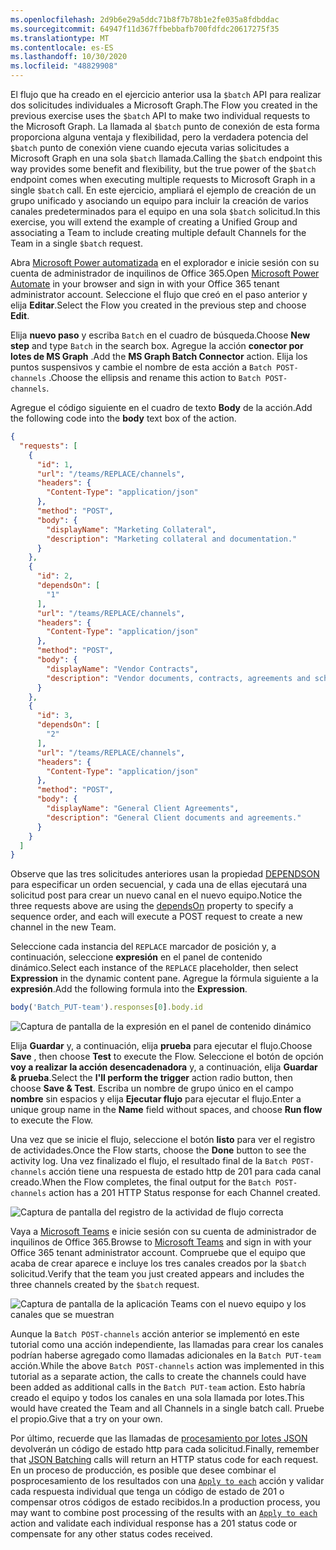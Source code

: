 ```yaml
---
ms.openlocfilehash: 2d9b6e29a5ddc71b8f7b78b1e2fe035a8fdbddac
ms.sourcegitcommit: 64947f11d367ffbebbafb700fdfdc20617275f35
ms.translationtype: MT
ms.contentlocale: es-ES
ms.lasthandoff: 10/30/2020
ms.locfileid: "48829908"
---
```

<!-- markdownlint-disable MD002 MD041 -->

<span data-ttu-id="2b9ef-101">El flujo que ha creado en el ejercicio anterior usa la `$batch` API para realizar dos solicitudes individuales a Microsoft Graph.</span><span class="sxs-lookup"><span data-stu-id="2b9ef-101">The Flow you created in the previous exercise uses the `$batch` API to make two individual requests to the Microsoft Graph.</span></span> <span data-ttu-id="2b9ef-102">La llamada al `$batch` punto de conexión de esta forma proporciona alguna ventaja y flexibilidad, pero la verdadera potencia del `$batch` punto de conexión viene cuando ejecuta varias solicitudes a Microsoft Graph en una sola `$batch` llamada.</span><span class="sxs-lookup"><span data-stu-id="2b9ef-102">Calling the `$batch` endpoint this way provides some benefit and flexibility, but the true power of the `$batch` endpoint comes when executing multiple requests to Microsoft Graph in a single `$batch` call.</span></span> <span data-ttu-id="2b9ef-103">En este ejercicio, ampliará el ejemplo de creación de un grupo unificado y asociando un equipo para incluir la creación de varios canales predeterminados para el equipo en una sola `$batch` solicitud.</span><span class="sxs-lookup"><span data-stu-id="2b9ef-103">In this exercise, you will extend the example of creating a Unified Group and associating a Team to include creating multiple default Channels for the Team in a single `$batch` request.</span></span>

<span data-ttu-id="2b9ef-104">Abra [Microsoft Power automatizada](https://flow.microsoft.com) en el explorador e inicie sesión con su cuenta de administrador de inquilinos de Office 365.</span><span class="sxs-lookup"><span data-stu-id="2b9ef-104">Open [Microsoft Power Automate](https://flow.microsoft.com) in your browser and sign in with your Office 365 tenant administrator account.</span></span> <span data-ttu-id="2b9ef-105">Seleccione el flujo que creó en el paso anterior y elija **Editar**.</span><span class="sxs-lookup"><span data-stu-id="2b9ef-105">Select the Flow you created in the previous step and choose **Edit**.</span></span>

<span data-ttu-id="2b9ef-106">Elija **nuevo paso** y escriba `Batch` en el cuadro de búsqueda.</span><span class="sxs-lookup"><span data-stu-id="2b9ef-106">Choose **New step** and type `Batch` in the search box.</span></span> <span data-ttu-id="2b9ef-107">Agregue la acción **conector por lotes de MS Graph** .</span><span class="sxs-lookup"><span data-stu-id="2b9ef-107">Add the **MS Graph Batch Connector** action.</span></span> <span data-ttu-id="2b9ef-108">Elija los puntos suspensivos y cambie el nombre de esta acción a `Batch POST-channels` .</span><span class="sxs-lookup"><span data-stu-id="2b9ef-108">Choose the ellipsis and rename this action to `Batch POST-channels`.</span></span>

<span data-ttu-id="2b9ef-109">Agregue el código siguiente en el cuadro de texto **Body** de la acción.</span><span class="sxs-lookup"><span data-stu-id="2b9ef-109">Add the following code into the **body** text box of the action.</span></span>

```json
{
  "requests": [
    {
      "id": 1,
      "url": "/teams/REPLACE/channels",
      "headers": {
        "Content-Type": "application/json"
      },
      "method": "POST",
      "body": {
        "displayName": "Marketing Collateral",
        "description": "Marketing collateral and documentation."
      }
    },
    {
      "id": 2,
      "dependsOn": [
        "1"
      ],
      "url": "/teams/REPLACE/channels",
      "headers": {
        "Content-Type": "application/json"
      },
      "method": "POST",
      "body": {
        "displayName": "Vendor Contracts",
        "description": "Vendor documents, contracts, agreements and schedules."
      }
    },
    {
      "id": 3,
      "dependsOn": [
        "2"
      ],
      "url": "/teams/REPLACE/channels",
      "headers": {
        "Content-Type": "application/json"
      },
      "method": "POST",
      "body": {
        "displayName": "General Client Agreements",
        "description": "General Client documents and agreements."
      }
    }
  ]
}
```

<span data-ttu-id="2b9ef-110">Observe que las tres solicitudes anteriores usan la propiedad [DEPENDSON](https://docs.microsoft.com/graph/json-batching#sequencing-requests-with-the-dependson-property) para especificar un orden secuencial, y cada una de ellas ejecutará una solicitud post para crear un nuevo canal en el nuevo equipo.</span><span class="sxs-lookup"><span data-stu-id="2b9ef-110">Notice the three requests above are using the [dependsOn](https://docs.microsoft.com/graph/json-batching#sequencing-requests-with-the-dependson-property) property to specify a sequence order, and each will execute a POST request to create a new channel in the new Team.</span></span>

<span data-ttu-id="2b9ef-111">Seleccione cada instancia del `REPLACE` marcador de posición y, a continuación, seleccione **expresión** en el panel de contenido dinámico.</span><span class="sxs-lookup"><span data-stu-id="2b9ef-111">Select each instance of the `REPLACE` placeholder, then select **Expression** in the dynamic content pane.</span></span> <span data-ttu-id="2b9ef-112">Agregue la fórmula siguiente a la **expresión**.</span><span class="sxs-lookup"><span data-stu-id="2b9ef-112">Add the following formula into the **Expression**.</span></span>

```js
body('Batch_PUT-team').responses[0].body.id
```

![Captura de pantalla de la expresión en el panel de contenido dinámico](./images/dynamic-expression.png)

<span data-ttu-id="2b9ef-114">Elija **Guardar** y, a continuación, elija **prueba** para ejecutar el flujo.</span><span class="sxs-lookup"><span data-stu-id="2b9ef-114">Choose **Save** , then choose **Test** to execute the Flow.</span></span> <span data-ttu-id="2b9ef-115">Seleccione el botón de opción **voy a realizar la acción desencadenadora** y, a continuación, elija **Guardar & prueba**.</span><span class="sxs-lookup"><span data-stu-id="2b9ef-115">Select the **I'll perform the trigger** action radio button, then choose **Save & Test**.</span></span> <span data-ttu-id="2b9ef-116">Escriba un nombre de grupo único en el campo **nombre** sin espacios y elija **Ejecutar flujo** para ejecutar el flujo.</span><span class="sxs-lookup"><span data-stu-id="2b9ef-116">Enter a unique group name in the **Name** field without spaces, and choose **Run flow** to execute the Flow.</span></span>

<span data-ttu-id="2b9ef-117">Una vez que se inicie el flujo, seleccione el botón **listo** para ver el registro de actividades.</span><span class="sxs-lookup"><span data-stu-id="2b9ef-117">Once the Flow starts, choose the **Done** button to see the activity log.</span></span> <span data-ttu-id="2b9ef-118">Una vez finalizado el flujo, el resultado final de la `Batch POST-channels` acción tiene una respuesta de estado http de 201 para cada canal creado.</span><span class="sxs-lookup"><span data-stu-id="2b9ef-118">When the Flow completes, the final output for the `Batch POST-channels` action has a 201 HTTP Status response for each Channel created.</span></span>

![Captura de pantalla del registro de la actividad de flujo correcta](./images/batch-success.png)

<span data-ttu-id="2b9ef-120">Vaya a [Microsoft Teams](https://teams.microsoft.com) e inicie sesión con su cuenta de administrador de inquilinos de Office 365.</span><span class="sxs-lookup"><span data-stu-id="2b9ef-120">Browse to [Microsoft Teams](https://teams.microsoft.com) and sign in with your Office 365 tenant administrator account.</span></span> <span data-ttu-id="2b9ef-121">Compruebe que el equipo que acaba de crear aparece e incluye los tres canales creados por la `$batch` solicitud.</span><span class="sxs-lookup"><span data-stu-id="2b9ef-121">Verify that the team you just created appears and includes the three channels created by the `$batch` request.</span></span>

![Captura de pantalla de la aplicación Teams con el nuevo equipo y los canales que se muestran](./images/team-channels.png)

<span data-ttu-id="2b9ef-123">Aunque la `Batch POST-channels` acción anterior se implementó en este tutorial como una acción independiente, las llamadas para crear los canales podrían haberse agregado como llamadas adicionales en la `Batch PUT-team` acción.</span><span class="sxs-lookup"><span data-stu-id="2b9ef-123">While the above `Batch POST-channels` action was implemented in this tutorial as a separate action, the calls to create the channels could have been added as additional calls in the `Batch PUT-team` action.</span></span> <span data-ttu-id="2b9ef-124">Esto habría creado el equipo y todos los canales en una sola llamada por lotes.</span><span class="sxs-lookup"><span data-stu-id="2b9ef-124">This would have created the Team and all Channels in a single batch call.</span></span> <span data-ttu-id="2b9ef-125">Pruebe el propio.</span><span class="sxs-lookup"><span data-stu-id="2b9ef-125">Give that a try on your own.</span></span>

<span data-ttu-id="2b9ef-126">Por último, recuerde que las llamadas de [procesamiento por lotes JSON](https://docs.microsoft.com/graph/json-batching) devolverán un código de estado http para cada solicitud.</span><span class="sxs-lookup"><span data-stu-id="2b9ef-126">Finally, remember that [JSON Batching](https://docs.microsoft.com/graph/json-batching) calls will return an HTTP status code for each request.</span></span> <span data-ttu-id="2b9ef-127">En un proceso de producción, es posible que desee combinar el posprocesamiento de los resultados con una [`Apply to each`](https://docs.microsoft.com/power-automate/apply-to-each) acción y validar cada respuesta individual que tenga un código de estado de 201 o compensar otros códigos de estado recibidos.</span><span class="sxs-lookup"><span data-stu-id="2b9ef-127">In a production process, you may want to combine post processing of the results with an [`Apply to each`](https://docs.microsoft.com/power-automate/apply-to-each) action and validate each individual response has a 201 status code or compensate for any other status codes received.</span></span>
